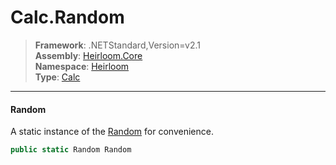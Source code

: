 # Calc.Random

> **Framework**: .NETStandard,Version=v2.1  
> **Assembly**: [Heirloom.Core][0]  
> **Namespace**: [Heirloom][0]  
> **Type**: [Calc][1]  

--------------------------------------------------------------------------------

#### Random

A static instance of the [Random][2] for convenience.

```cs
public static Random Random
```

[0]: ..\Heirloom.Core.md
[1]: Heirloom.Calc.md
[2]: Heirloom.Calc.Random.md
